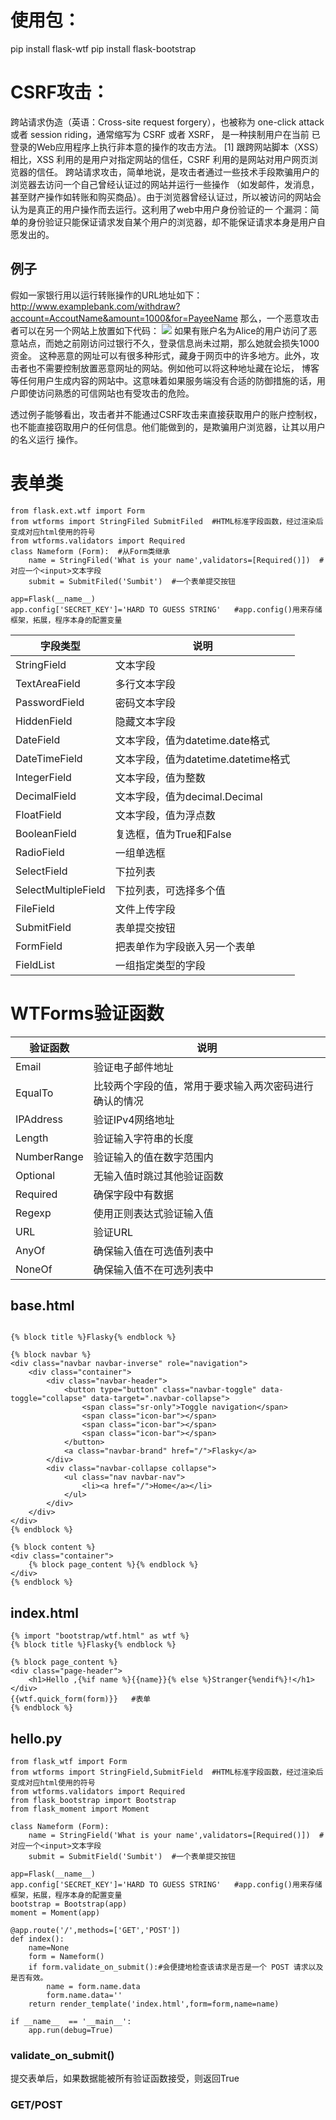 # 使用包：
pip install flask-wtf
pip install flask-bootstrap


# CSRF攻击：
跨站请求伪造（英语：Cross-site request forgery），也被称为 one-click attack 或者 session riding，通常缩写为 CSRF 或者 XSRF， 是一种挟制用户在当前
已登录的Web应用程序上执行非本意的操作的攻击方法。
[1] 跟跨网站脚本（XSS）相比，XSS 利用的是用户对指定网站的信任，CSRF 利用的是网站对用户网页浏览器的信任。
跨站请求攻击，简单地说，是攻击者通过一些技术手段欺骗用户的浏览器去访问一个自己曾经认证过的网站并运行一些操作
（如发邮件，发消息，甚至财产操作如转账和购买商品）。由于浏览器曾经认证过，所以被访问的网站会认为是真正的用户操作而去运行。这利用了web中用户身份验证的一
个漏洞：简单的身份验证只能保证请求发自某个用户的浏览器，却不能保证请求本身是用户自愿发出的。

## 例子
假如一家银行用以运行转账操作的URL地址如下： http://www.examplebank.com/withdraw?account=AccoutName&amount=1000&for=PayeeName
那么，一个恶意攻击者可以在另一个网站上放置如下代码： <img src="http://www.examplebank.com/withdraw?account=Alice&amount=1000&for=Badman">
如果有账户名为Alice的用户访问了恶意站点，而她之前刚访问过银行不久，登录信息尚未过期，那么她就会损失1000资金。
这种恶意的网址可以有很多种形式，藏身于网页中的许多地方。此外，攻击者也不需要控制放置恶意网址的网站。例如他可以将这种地址藏在论坛，
博客等任何用户生成内容的网站中。这意味着如果服务端没有合适的防御措施的话，用户即使访问熟悉的可信网站也有受攻击的危险。

透过例子能够看出，攻击者并不能通过CSRF攻击来直接获取用户的账户控制权，也不能直接窃取用户的任何信息。他们能做到的，是欺骗用户浏览器，让其以用户的名义运行
操作。

# 表单类
```import Flask from flask
from flask.ext.wtf import Form
from wtforms import StringFiled SubmitFiled  #HTML标准字段函数，经过渲染后变成对应html使用的符号
from wtforms.validators import Required
class Nameform (Form):  #从Form类继承
	name = StringFiled('What is your name',validators=[Required()])  #对应一个<input>文本字段
	submit = SubmitFiled('Sumbit')  #一个表单提交按钮
	
app=Flask(__name__)
app.config['SECRET_KEY']='HARD TO GUESS STRING'   #app.config()用来存储框架，拓展，程序本身的配置变量
```
字段类型|说明
-------|----------
StringField|文本字段
TextAreaField|多行文本字段
PasswordField|密码文本字段
HiddenField|隐藏文本字段
DateField|文本字段，值为datetime.date格式
DateTimeField|文本字段，值为datetime.datetime格式
IntegerField|文本字段，值为整数
DecimalField|文本字段，值为decimal.Decimal
FloatField|文本字段，值为浮点数
BooleanField|复选框，值为True和False
RadioField|一组单选框
SelectField|下拉列表
SelectMultipleField|下拉列表，可选择多个值
FileField|文件上传字段
SubmitField|表单提交按钮
FormField|把表单作为字段嵌入另一个表单
FieldList| 一组指定类型的字段

# WTForms验证函数
验证函数|说明
-------|----------
Email|验证电子邮件地址
EqualTo|比较两个字段的值，常用于要求输入两次密码进行确认的情况
IPAddress|验证IPv4网络地址
Length|验证输入字符串的长度
NumberRange|验证输入的值在数字范围内
Optional|无输入值时跳过其他验证函数
Required|确保字段中有数据
Regexp|使用正则表达式验证输入值
URL|验证URL
AnyOf|确保输入值在可选值列表中
NoneOf|确保输入值不在可选列表中

## base.html
```{% extends "bootstrap/base.html" %}   #模板继承

{% block title %}Flasky{% endblock %}

{% block navbar %}
<div class="navbar navbar-inverse" role="navigation">
    <div class="container">
        <div class="navbar-header">
            <button type="button" class="navbar-toggle" data-toggle="collapse" data-target=".navbar-collapse">
                <span class="sr-only">Toggle navigation</span>
                <span class="icon-bar"></span>
                <span class="icon-bar"></span>
                <span class="icon-bar"></span>
            </button>
            <a class="navbar-brand" href="/">Flasky</a>
        </div>
        <div class="navbar-collapse collapse">
            <ul class="nav navbar-nav">
                <li><a href="/">Home</a></li>
            </ul>
        </div>
    </div>
</div>
{% endblock %}

{% block content %}
<div class="container">
    {% block page_content %}{% endblock %}
</div>
{% endblock %}
```

## index.html

```{% extends "base.html" %}
{% import "bootstrap/wtf.html" as wtf %}
{% block title %}Flasky{% endblock %}

{% block page_content %}
<div class="page-header">
    <h1>Hello ,{%if name %}{{name}}{% else %}Stranger{%endif%}!</h1>
</div>
{{wtf.quick_form(form)}}   #表单
{% endblock %}
```

## hello.py
```from flask import Flask,render_template
from flask_wtf import Form
from wtforms import StringField,SubmitField  #HTML标准字段函数，经过渲染后变成对应html使用的符号
from wtforms.validators import Required
from flask_bootstrap import Bootstrap
from flask_moment import Moment

class Nameform (Form):
	name = StringField('What is your name',validators=[Required()])  #对应一个<input>文本字段
	submit = SubmitField('Sumbit')  #一个表单提交按钮
	
app=Flask(__name__)
app.config['SECRET_KEY']='HARD TO GUESS STRING'   #app.config()用来存储框架，拓展，程序本身的配置变量
bootstrap = Bootstrap(app)
moment = Moment(app)

@app.route('/',methods=['GET','POST'])
def index():
	name=None
	form = Nameform()
	if form.validate_on_submit():#会便捷地检查该请求是否是一个 POST 请求以及是否有效。
		name = form.name.data
		form.name.data=''
	return render_template('index.html',form=form,name=name)
	
if __name__  == '__main__':
	app.run(debug=True)
```
### validate_on_submit()
提交表单后，如果数据能被所有验证函数接受，则返回True

### GET/POST







